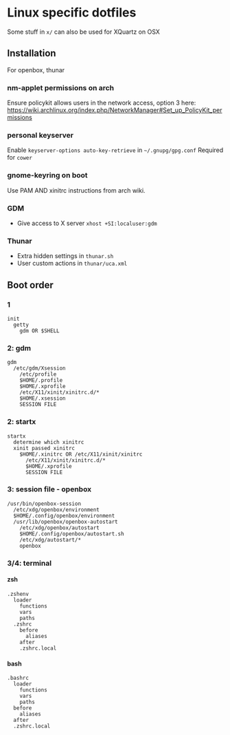# Linux specific dotfiles

Some stuff in `x/` can also be used for XQuartz on OSX

## Installation

For openbox, thunar

### nm-applet permissions on arch

Ensure policykit allows users in the network access, option 3 here:
https://wiki.archlinux.org/index.php/NetworkManager#Set_up_PolicyKit_permissions

### personal keyserver

Enable `keyserver-options auto-key-retrieve` in `~/.gnupg/gpg.conf`
Required for `cower`

### gnome-keyring on boot

Use PAM AND xinitrc instructions from arch wiki.

### GDM

- Give access to X server `xhost +SI:localuser:gdm`

### Thunar

- Extra hidden settings in `thunar.sh`
- User custom actions in `thunar/uca.xml`

## Boot order

### 1

```
init
  getty
    gdm OR $SHELL
```

### 2: gdm

```
gdm
  /etc/gdm/Xsession
    /etc/profile
    $HOME/.profile
    $HOME/.xprofile
    /etc/X11/xinit/xinitrc.d/*
    $HOME/.xsession
    SESSION FILE
```

### 2: startx

```
startx
  determine which xinitrc
  xinit passed xinitrc
    $HOME/.xinitrc OR /etc/X11/xinit/xinitrc
      /etc/X11/xinit/xinitrc.d/*
      $HOME/.xprofile
      SESSION FILE
```

### 3: session file - openbox

```
/usr/bin/openbox-session
  /etc/xdg/openbox/environment
  $HOME/.config/openbox/environment
  /usr/lib/openbox/openbox-autostart
    /etc/xdg/openbox/autostart
    $HOME/.config/openbox/autostart.sh
    /etc/xdg/autostart/*
    openbox
```

### 3/4: terminal

#### zsh

```
.zshenv
  loader
    functions
    vars
    paths
  .zshrc
    before
      aliases
    after
    .zshrc.local
```

#### bash

```
.bashrc
  loader
    functions
    vars
    paths
  before
    aliases
  after
  .zshrc.local
```
